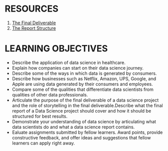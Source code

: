 # RESOURCES
1. [The Final Deliverable](https://author-ide.skills.network/render?token=eyJhbGciOiJIUzI1NiIsInR5cCI6IkpXVCJ9.eyJtZF9pbnN0cnVjdGlvbnNfdXJsIjoiaHR0cHM6Ly9jZi1jb3Vyc2VzLWRhdGEuczMudXMuY2xvdWQtb2JqZWN0LXN0b3JhZ2UuYXBwZG9tYWluLmNsb3VkL0lCTURldmVsb3BlclNraWxsc05ldHdvcmstRFMwMTAxRU4tU2tpbGxzTmV0d29yay9sYWJzL01vZHVsZSUyMDMvUmVhZGluZ19UaGVfRmluYWxfRGVsaXZlcmFibGUubWQiLCJ0b29sX3R5cGUiOiJpbnN0cnVjdGlvbmFsLWxhYiIsImFkbWluIjpmYWxzZSwiaWF0IjoxNjgzNzQ0OTM4fQ.OPiejy83RejhiN_pB29hVIbrWYLD0VKaKZAPP17G_Rk)
2. [The Report Structure](https://author-ide.skills.network/render?token=eyJhbGciOiJIUzI1NiIsInR5cCI6IkpXVCJ9.eyJtZF9pbnN0cnVjdGlvbnNfdXJsIjoiaHR0cHM6Ly9jZi1jb3Vyc2VzLWRhdGEuczMudXMuY2xvdWQtb2JqZWN0LXN0b3JhZ2UuYXBwZG9tYWluLmNsb3VkL0lCTURldmVsb3BlclNraWxsc05ldHdvcmstRFMwMTAxRU4tU2tpbGxzTmV0d29yay9sYWJzL01vZHVsZSUyMDMvUmVhZGluZ1JlcG9ydFN0cnVjdHVyZS5tZCIsInRvb2xfdHlwZSI6Imluc3RydWN0aW9uYWwtbGFiIiwiYWRtaW4iOmZhbHNlLCJpYXQiOjE2ODM3NDQ0MDd9.0nfkOf6UGEwOYpuvINL_6CQbqivUPmZXWHgOpOZGDKI)

# LEARNING OBJECTIVES
- Describe the application of data science in healthcare.
- Explain how companies can start on their data science journey.
- Describe some of the ways in which data is generated by consumers.
- Describe how businesses such as Netflix, Amazon, UPS, Google, and Apple are using data generated by their consumers and employees.
- Compare some of the qualities that differentiate data scientists from qualities of other data professionals.
- Articulate the purpose of the final deliverable of a data science project and the role of storytelling in the final deliverable.Describe what the final report of a Data Science project should cover and how it should be structured for best results.
- Demonstrate your understanding of data science by articulating what data scientists do and what a data science report contains.
- Ealuate assignments submitted by fellow learners. Award points, provide constructive feedback, and offer ideas and suggestions that fellow learners can apply right away.
